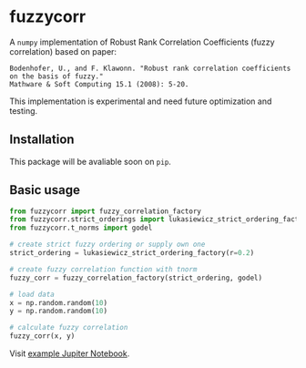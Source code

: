 # fuzzycorr
A ``numpy`` implementation of Robust Rank Correlation Coefficients (fuzzy correlation) based on paper:

```
Bodenhofer, U., and F. Klawonn. "Robust rank correlation coefficients on the basis of fuzzy."
Mathware & Soft Computing 15.1 (2008): 5-20.
```

This implementation is experimental and need future optimization and testing.

## Installation

This package will be avaliable soon on ``pip``.

## Basic usage

```python
from fuzzycorr import fuzzy_correlation_factory
from fuzzycorr.strict_orderings import lukasiewicz_strict_ordering_factory
from fuzzycorr.t_norms import godel

# create strict fuzzy ordering or supply own one
strict_ordering = lukasiewicz_strict_ordering_factory(r=0.2)

# create fuzzy correlation function with tnorm
fuzzy_corr = fuzzy_correlation_factory(strict_ordering, godel)

# load data
x = np.random.random(10)
y = np.random.random(10)

# calculate fuzzy correlation
fuzzy_corr(x, y)
```

Visit [example Jupiter Notebook](example.ipynb).